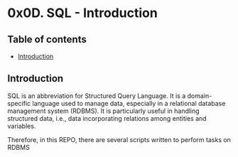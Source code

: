 # 0x0D. SQL - Introduction

## Table of contents

- [Introduction](#Introduction)

## Introduction

SQL is an abbreviation for Structured Query Language.
It is a domain-specific language used to manage data, especially in a relational database management system (RDBMS).
It is particularly useful in handling structured data, i.e., data incorporating relations among entities and variables.

Therefore, in this REPO, there are several scripts written to perform tasks on RDBMS
